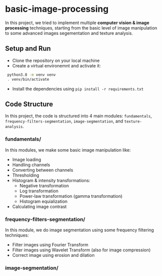 # basic-image-processing
In this project, we tried to implement multiple **computer vision & image processing** techniques, starting from the basic level of image manipulation to some advanced images segementation and texture analysis.

## Setup and Run
- Clone the repository on your local machine
- Create a virtual environemnt and activate it:
 ```sh
  python3.8 -m venv venv
  . venv/bin/activate
  ```
- Install the dependencies using `pip install -r requirements.txt`

## Code Structure
In this project, the code is structured into 4 main modules: `fundamentals`, `frequency-filters-segmentation`, `image-segmentation`, and `texture-analysis`.
### fundamentals/
In this modules, we make some basic image manipulation like:
- Image loading
- Handling channels
- Converting between channels
- Thresholding
- Histogram & intensity transformations:
  - Negative transformation
  - Log transformation
  - Power-law transformation (gamma transformation)
  - Histogram equialization
- Calculating image contrast

### frequency-filters-segmentation/
In this module, we do image segmentation using some frequency filtering techniques:
- Filter images using Fourier Transform
- Filter images using Wavelet Transform (also for image compression)
- Correct image using erosion and dilation

### image-segmentation/
